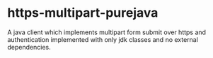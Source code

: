 # https-multipart-purejava
A java client which implements multipart form submit over https and authentication implemented with only jdk classes and no external dependencies.
